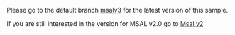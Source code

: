 Please go to the default branch [msalv3](https://github.com/Azure-Samples/active-directory-b2c-dotnet-desktop) for the latest version of this sample.

If you are still interested in the version for MSAL v2.0 go to [Msal v2](https://github.com/Azure-Samples/active-directory-b2c-dotnet-desktop/tree/39d14d2a022b1817d97f036ff369ef1acdb5620f)